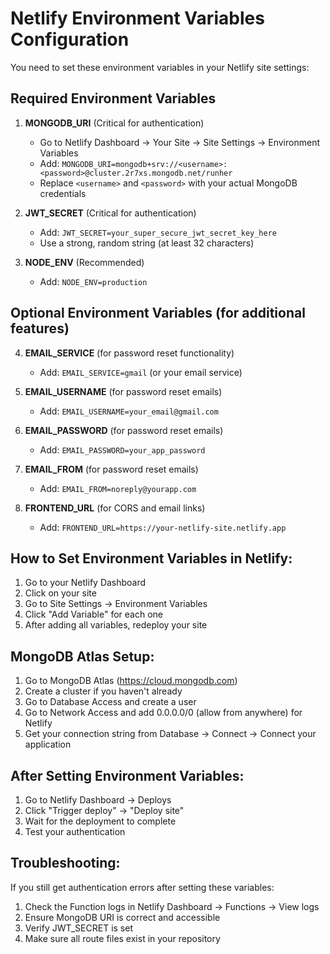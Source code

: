 # Netlify Environment Variables Configuration

You need to set these environment variables in your Netlify site settings:

## Required Environment Variables

1. **MONGODB_URI** (Critical for authentication)
   - Go to Netlify Dashboard → Your Site → Site Settings → Environment Variables
   - Add: `MONGODB_URI=mongodb+srv://<username>:<password>@cluster.2r7xs.mongodb.net/runher`
   - Replace `<username>` and `<password>` with your actual MongoDB credentials

2. **JWT_SECRET** (Critical for authentication)
   - Add: `JWT_SECRET=your_super_secure_jwt_secret_key_here`
   - Use a strong, random string (at least 32 characters)

3. **NODE_ENV** (Recommended)
   - Add: `NODE_ENV=production`

## Optional Environment Variables (for additional features)

4. **EMAIL_SERVICE** (for password reset functionality)
   - Add: `EMAIL_SERVICE=gmail` (or your email service)

5. **EMAIL_USERNAME** (for password reset emails)
   - Add: `EMAIL_USERNAME=your_email@gmail.com`

6. **EMAIL_PASSWORD** (for password reset emails)
   - Add: `EMAIL_PASSWORD=your_app_password`

7. **EMAIL_FROM** (for password reset emails)
   - Add: `EMAIL_FROM=noreply@yourapp.com`

8. **FRONTEND_URL** (for CORS and email links)
   - Add: `FRONTEND_URL=https://your-netlify-site.netlify.app`

## How to Set Environment Variables in Netlify:

1. Go to your Netlify Dashboard
2. Click on your site
3. Go to Site Settings → Environment Variables
4. Click "Add Variable" for each one
5. After adding all variables, redeploy your site

## MongoDB Atlas Setup:

1. Go to MongoDB Atlas (https://cloud.mongodb.com)
2. Create a cluster if you haven't already
3. Go to Database Access and create a user
4. Go to Network Access and add 0.0.0.0/0 (allow from anywhere) for Netlify
5. Get your connection string from Database → Connect → Connect your application

## After Setting Environment Variables:

1. Go to Netlify Dashboard → Deploys
2. Click "Trigger deploy" → "Deploy site"
3. Wait for the deployment to complete
4. Test your authentication

## Troubleshooting:

If you still get authentication errors after setting these variables:
1. Check the Function logs in Netlify Dashboard → Functions → View logs
2. Ensure MongoDB URI is correct and accessible
3. Verify JWT_SECRET is set
4. Make sure all route files exist in your repository
